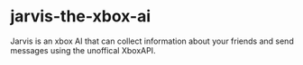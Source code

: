 # jarvis-the-xbox-ai
Jarvis is an xbox AI that can collect information about your friends and send messages using the unoffical XboxAPI.
